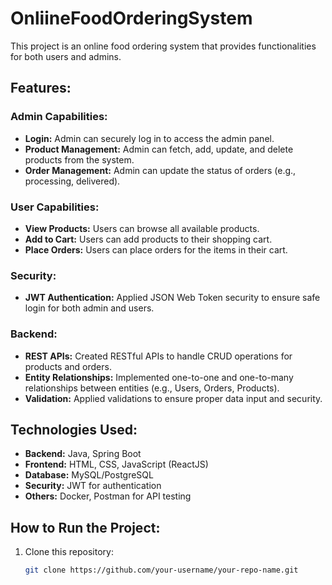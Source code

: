 # OnliineFoodOrderingSystem

This project is an online food ordering system that provides functionalities for both users and admins.

## Features:

### Admin Capabilities:
- **Login:** Admin can securely log in to access the admin panel.
- **Product Management:** Admin can fetch, add, update, and delete products from the system.
- **Order Management:** Admin can update the status of orders (e.g., processing, delivered).

### User Capabilities:
- **View Products:** Users can browse all available products.
- **Add to Cart:** Users can add products to their shopping cart.
- **Place Orders:** Users can place orders for the items in their cart.

### Security:
- **JWT Authentication:** Applied JSON Web Token security to ensure safe login for both admin and users.

### Backend:
- **REST APIs:** Created RESTful APIs to handle CRUD operations for products and orders.
- **Entity Relationships:** Implemented one-to-one and one-to-many relationships between entities (e.g., Users, Orders, Products).
- **Validation:** Applied validations to ensure proper data input and security.

## Technologies Used:
- **Backend:** Java, Spring Boot
- **Frontend:** HTML, CSS, JavaScript (ReactJS)
- **Database:** MySQL/PostgreSQL
- **Security:** JWT for authentication
- **Others:** Docker, Postman for API testing

## How to Run the Project:
1. Clone this repository:
   ```bash
   git clone https://github.com/your-username/your-repo-name.git
